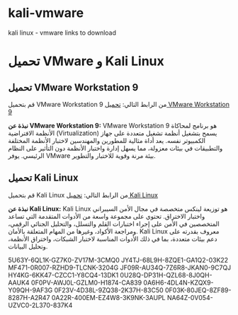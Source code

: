 # kali-vmware
kali linux - vmware links to download
# تحميل VMware و Kali Linux

## تحميل VMware Workstation 9
قم بتحميل VMware Workstation 9 من الرابط التالي:
[تحميل VMware Workstation 9](https://www.youwindowsworld.com/en/downloads/virtualization/vmware/vmware-workstation-9)

**نبذة عن VMware Workstation 9:**
VMware Workstation 9 هو برنامج لمحاكاة الأنظمة الافتراضية (Virtualization) يسمح بتشغيل أنظمة تشغيل متعددة على جهاز الكمبيوتر نفسه. يعد أداة مثالية للمطورين والمهندسين لاختبار الأنظمة المختلفة والتطبيقات في بيئات معزولة، مما يسهل إدارة واختبار الأنظمة دون التأثير على النظام الرئيسي. يوفر VMware بيئة مرنة وقوية للاختبار والتطوير.

## تحميل Kali Linux
قم بتحميل Kali Linux من الرابط التالي:
[تحميل Kali Linux](https://www.kali.org/)

**نبذة عن Kali Linux:**
Kali Linux هو توزيعة لينكس متخصصة في مجال الأمن السيبراني واختبار الاختراق. تحتوي على مجموعة واسعة من الأدوات المتقدمة التي تساعد المتخصصين في الأمن على إجراء اختبارات القلم والتسلل، والتحليل الجنائي الرقمي، ومراجعة الأكواد، وغيرها من المهام المتعلقة بالأمان. Kali Linux معروف بقدرته على دعم بيئات متعددة، بما في ذلك الأدوات المناسبة لاختبار الشبكات، واختراق الأنظمة، وتحليل البيانات.


5U63Y-6QL1K-GZ7K0-ZV17M-3CMQ0
JY4TJ-68L9H-8ZQE1-GA1Q2-03K22
MF471-0R007-RZHD9-TLCNK-3204G
JF09R-AU34Q-7Z6R8-JKAN0-9C7QJ
HY4KG-6KK47-CZCC1-Y8CQ4-13DK1
0U28Q-DP31H-QZL68-8J0QH-AAUK4
0F0PV-AWJ0L-GZLM0-H1874-CA839
0A6H6-4DL4N-KZQX9-Y09QH-9AF3G
0F23V-4D38L-9ZQ38-2K37H-83C50
0F03K-80JEQ-8ZF89-8287H-A2R47
0A22R-400EM-EZ4W8-3K9NK-3AUPL
NA64Z-0V054-UZVC0-2L370-837K4
